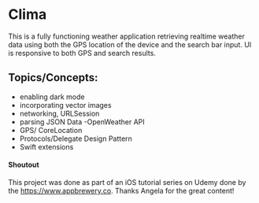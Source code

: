 # Clima
This is a fully functioning weather application retrieving realtime 
weather data using both the GPS location of the device and the search
bar input. UI is responsive to both GPS and search results.

## Topics/Concepts:
* enabling dark mode
* incorporating vector images
* networking, URLSession
* parsing JSON Data -OpenWeather API
* GPS/ CoreLocation
* Protocols/Delegate Design Pattern
* Swift extensions

#### Shoutout
This project was done as part of an iOS tutorial series
on Udemy done by the https://www.appbrewery.co.
Thanks Angela for the great content!  
